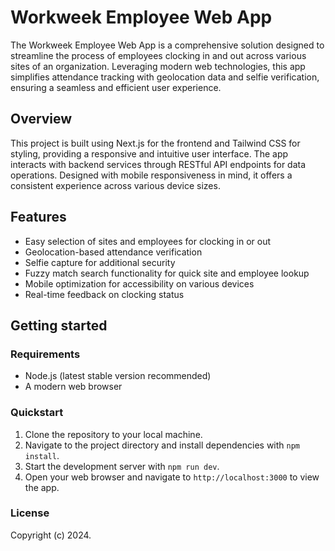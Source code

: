 # Workweek Employee Web App

The Workweek Employee Web App is a comprehensive solution designed to streamline the process of employees clocking in and out across various sites of an organization. Leveraging modern web technologies, this app simplifies attendance tracking with geolocation data and selfie verification, ensuring a seamless and efficient user experience.

## Overview

This project is built using Next.js for the frontend and Tailwind CSS for styling, providing a responsive and intuitive user interface. The app interacts with backend services through RESTful API endpoints for data operations. Designed with mobile responsiveness in mind, it offers a consistent experience across various device sizes.

## Features

- Easy selection of sites and employees for clocking in or out
- Geolocation-based attendance verification
- Selfie capture for additional security
- Fuzzy match search functionality for quick site and employee lookup
- Mobile optimization for accessibility on various devices
- Real-time feedback on clocking status

## Getting started

### Requirements

- Node.js (latest stable version recommended)
- A modern web browser

### Quickstart

1. Clone the repository to your local machine.
2. Navigate to the project directory and install dependencies with `npm install`.
3. Start the development server with `npm run dev`.
4. Open your web browser and navigate to `http://localhost:3000` to view the app.

### License

Copyright (c) 2024.